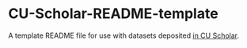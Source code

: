 # CU-Scholar-README-template
A template README file for use with datasets deposited [in CU Scholar](https://scholar.colorado.edu/).
